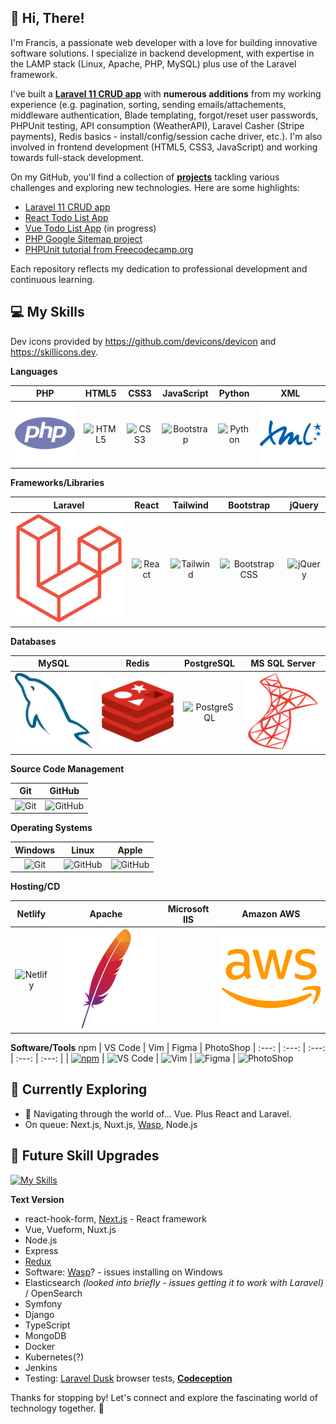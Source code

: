 ## 👋 Hi, There!

I'm Francis, a passionate web developer with a love for building innovative software solutions. I specialize in backend development, with expertise in the LAMP stack (Linux, Apache, PHP, MySQL) plus use of the Laravel framework.

I've built a **[Laravel 11 CRUD app](https://github.com/dialeleven/laravel-crud-in-50-minutes-for-beginners-from-scratch)** with **numerous additions** from my working experience (e.g. pagination, sorting, sending emails/attachements, middleware authentication, Blade templating, forgot/reset user passwords, PHPUnit testing, API consumption (WeatherAPI), Laravel Casher (Stripe payments), Redis basics - install/config/session cache driver, etc.). I'm also involved in frontend development (HTML5, CSS3, JavaScript) and working towards full-stack development.

On my GitHub, you'll find a collection of **[projects](https://github.com/dialeleven?tab=repositories)** tackling various challenges and exploring new technologies. Here are some highlights:

- [Laravel 11 CRUD app](https://github.com/dialeleven/laravel-crud-in-50-minutes-for-beginners-from-scratch)
- [React Todo List App](https://github.com/dialeleven/react-todo-app-medium)
- [Vue Todo List App](https://github.com/dialeleven/vue) (in progress)
- [PHP Google Sitemap project](https://github.com/dialeleven/php-google-sitemap) 
- [PHPUnit tutorial from Freecodecamp.org](https://github.com/dialeleven/php_unit_freecodecamp)

Each repository reflects my dedication to professional development and continuous learning.

<!-- [<username>'s Stats](https://github-readme-stats.vercel.app/api?username=dialeleven&theme=vue-dark&show_icons=true&hide_border=true&count_private=true) -->

## :computer: My Skills

Dev icons provided by https://github.com/devicons/devicon and https://skillicons.dev.

**Languages**

| PHP | HTML5 | CSS3 | JavaScript | Python | XML 
| :---: | :---: | :---: | :---: | :---: | :---: | 
| ![PHP](https://raw.githubusercontent.com/devicons/devicon/master/icons/php/php-plain.svg) | ![HTML5](https://skillicons.dev/icons?i=html) | ![CSS3](https://skillicons.dev/icons?i=css) | ![Bootstrap](https://skillicons.dev/icons?i=js) | ![Python](https://skillicons.dev/icons?i=python)  | ![XML](https://raw.githubusercontent.com/devicons/devicon/6910f0503efdd315c8f9b858234310c06e04d9c0/icons/xml/xml-plain.svg)


**Frameworks/Libraries**

Laravel | React | Tailwind | Bootstrap | jQuery |
| :---: | :---: | :---: | :---: | :---: |
| ![Laravel](https://raw.githubusercontent.com/devicons/devicon/6910f0503efdd315c8f9b858234310c06e04d9c0/icons/laravel/laravel-original.svg) | ![React](https://skillicons.dev/icons?i=react) | ![Tailwind](https://skillicons.dev/icons?i=tailwind)| ![Bootstrap CSS](https://skillicons.dev/icons?i=bootstrap) | ![jQuery](https://skillicons.dev/icons?i=jquery)


**Databases**

MySQL | Redis | PostgreSQL | MS SQL Server |
| :---: | :---: | :---: | :---: |
| ![MySQL](https://raw.githubusercontent.com/devicons/devicon/6910f0503efdd315c8f9b858234310c06e04d9c0/icons/mysql/mysql-original.svg) | ![Redis](https://raw.githubusercontent.com/devicons/devicon/6910f0503efdd315c8f9b858234310c06e04d9c0/icons/redis/redis-original.svg) | ![PostgreSQL](https://skillicons.dev/icons?i=postgres) | ![MS SQL Server](https://raw.githubusercontent.com/devicons/devicon/6910f0503efdd315c8f9b858234310c06e04d9c0/icons/microsoftsqlserver/microsoftsqlserver-plain.svg)


**Source Code Management**

Git | GitHub |
| :---: | :---: |
| ![Git](https://skillicons.dev/icons?i=git) | ![GitHub](https://skillicons.dev/icons?i=github) |


**Operating Systems**

Windows | Linux | Apple |
| :---: | :---: | :---: |
| ![Git](https://skillicons.dev/icons?i=windows) | ![GitHub](https://skillicons.dev/icons?i=linux) | ![GitHub](https://skillicons.dev/icons?i=apple) |

**Hosting/CD**

Netlify | Apache | Microsoft IIS | Amazon AWS |
| :---: | :---: | :---: | :---: |
| ![Netlify](https://skillicons.dev/icons?i=netlify) | ![Apache](https://raw.githubusercontent.com/devicons/devicon/6910f0503efdd315c8f9b858234310c06e04d9c0/icons/apache/apache-original.svg) |  | ![Amazon](https://raw.githubusercontent.com/devicons/devicon/6910f0503efdd315c8f9b858234310c06e04d9c0/icons/amazonwebservices/amazonwebservices-plain-wordmark.svg) |

**Software/Tools**
npm | VS Code | Vim | Figma | PhotoShop
| :---: | :---: | :---: | :---: | :---: |
| [![npm](https://skillicons.dev/icons?i=npm)](https://nodejs.org/en) | ![VS Code](https://skillicons.dev/icons?i=vscode) | ![Vim](https://skillicons.dev/icons?i=vim) | ![Figma](https://skillicons.dev/icons?i=figma) | ![PhotoShop](https://skillicons.dev/icons?i=ps)

## 🌱 Currently Exploring
- 🚀 Navigating through the world of... Vue. Plus React and Laravel.
- On queue: Next.js, Nuxt.js, [Wasp](https://wasp-lang.dev), Node.js
 
## 🤔 Future Skill Upgrades
[![My Skills](https://skillicons.dev/icons?i=nextjs,vue,nuxtjs,nodejs,express,elasticsearch,redux,symfony,django,ts,mongodb,docker,kubernetes,jenkins)](https://skillicons.dev)

**Text Version**
- react-hook-form, [Next.js](https://nextjs.org) - React framework
- Vue, Vueform, Nuxt.js
- Node.js
- Express
- [Redux](https://redux.js.org/)
- Software: [Wasp](https://wasp-lang.dev)? - issues installing on Windows
- Elasticsearch *(looked into briefly - issues getting it to work with Laravel)* / OpenSearch
- Symfony
- Django
- TypeScript
- MongoDB
- Docker
- Kubernetes(?)
- Jenkins
- Testing: [Laravel Dusk](https://laravel.com/docs/11.x/dusk) browser tests, **[Codeception](https://codeception.com)**

Thanks for stopping by! Let's connect and explore the fascinating world of technology together. 🚀


<!--
**dialeleven/dialeleven** is a ✨ _special_ ✨ repository because its `README.md` (this file) appears on your GitHub profile.

Here are some ideas to get you started:

- 🔭 I’m currently working on ...
- 🌱 I’m currently learning ...
- 👯 I’m looking to collaborate on ...
- 🤔 I’m looking for help with ...
- 💬 Ask me about ...
- 📫 How to reach me: ...
- 😄 Pronouns: ...
- ⚡ Fun fact: ...
-->

